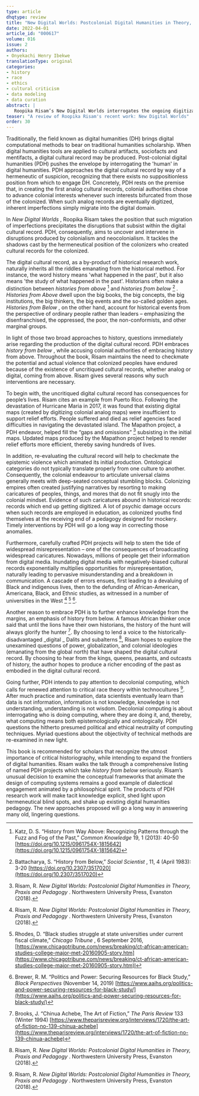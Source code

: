```yaml
---
type: article
dhqtype: review
title: "New Digital Worlds: Postcolonial Digital Humanities in Theory, Praxis and Pedagogy"
date: 2022-04-01
article_id: "000617"
volume: 016
issue: 2
authors:
- Onyekachi Henry Ibekwe
translationType: original
categories:
- history
- race
- ethics
- cultural criticism
- data modeling
- data curation
abstract: |
   Roopika Risam’s New Digital Worlds interrogates the ongoing digitization of analog cultural records that came into existence during colonial times. Risam contends that the processes which produced the initial analog records were often animated by a mix of ethical egoism, racial bias and cultural caricature. Risam proposes a way out by embracing decolonial computing: a spectrum of techniques that seek to elevate historically-disadvantaged worldviews. Risam hopes to employ interventionist data approaches to address the challenges brought to bear upon peoples continually affected by colonial aggression.
teaser: "A review of Roopika Risam's recent work: New Digital Worlds"
order: 30
---
```

  
Traditionally, the field known as digital humanities (DH) brings digital computational methods to bear on traditional humanities scholarship. When digital humanities tools are applied to cultural artifacts, sociofacts and mentifacts, a digital cultural record may be produced. Post-colonial digital humanities (PDH) pushes the envelope by interrogating the 'human' in digital humanities. PDH approaches the digital cultural record by way of a hermeneutic of suspicion, recognizing that there exists no suppositionless position from which to engage DH. Concretely, PDH rests on the premise that, in creating the first analog cultural records, colonial authorities chose to advance colonial interests whenever such interests bifurcated from those of the colonized. When such analog records are eventually digitized, inherent imperfections simply migrate into the digital domain. 
  
In  _New Digital Worlds_ , Roopika Risam takes the position that such migration of imperfections precipitates the disruptions that subsist within the digital cultural record. PDH, consequently, aims to uncover and intervene in disruptions produced by colonialism and neocolonialism. It tackles the shadows cast by the hermeneutical position of the colonizers who created cultural records for the colonized. 
  
The digital cultural record, as a by-product of historical research work, naturally inherits all the riddles emanating from the historical method. For instance, the word history means 'what happened in the past', but it also means 'the study of what happened in the past'. Historians often make a distinction between  _histories from above_   [^katz2013] and  _histories from below_   [^bhattacharya1983]   _. Histories from Above_  dwell upon the big books, the big concepts, the big institutions, the big thinkers, the big events and the so-called golden ages.  _Histories from Below_ , on the other hand, account for historical events from the perspective of ordinary people rather than leaders – emphasizing the disenfranchised, the oppressed, the poor, the non-conformists, and other marginal groups.
  
In light of those two broad approaches to history, questions immediately arise regarding the production of the digital cultural record. PDH embraces  _history from below_ , while accusing colonial authorities of embracing history from above. Throughout the book, Risam maintains the need to checkmate the potential and actual violence that colonized peoples have endured because of the existence of uncritiqued cultural records, whether analog or digital, coming from above. Risam gives several reasons why such interventions are necessary. 
  
To begin with, the uncritiqued digital cultural record has consequences for people’s lives. Risam cites an example from Puerto Rico. Following the devastation of Hurricane Maria in 2017, it was found that existing digital maps (created by digitizing colonial analog maps) were insufficient to support relief efforts. People suffered and died as relief agencies faced difficulties in navigating the devastated island. The Mapathon project, a PDH endeavor, helped fill the  “gaps and omissions”   [^risam2018] subsisting in the initial maps. Updated maps produced by the Mapathon project helped to render relief efforts more efficient, thereby saving hundreds of lives.
  
In addition, re-evaluating the cultural record will help to checkmate the epistemic violence which animated its initial production. Ontological categories do not typically translate properly from one culture to another. Consequently, the colonial endeavour to articulate universal claims generally meets with deep-seated conceptual stumbling blocks. Colonizing empires often created justifying narratives by resorting to making caricatures of peoples, things, and mores that do not fit snugly into the colonial mindset. Evidence of such caricatures abound in historical records: records which end up getting digitized. A lot of psychic damage occurs when such records are employed in education, as colonized youths find themselves at the receiving end of a pedagogy designed for mockery. Timely interventions by PDH will go a long way in correcting those anomalies.
  
Furthermore, carefully crafted PDH projects will help to stem the tide of widespread misrepresentation – one of the consequences of broadcasting widespread caricatures. Nowadays, millions of people get their information from digital media. Inundating digital media with negatively-biased cultural records exponentially multiplies opportunities for misrepresentation, naturally leading to pervasive misunderstanding and a breakdown in communication. A cascade of errors ensues, first leading to a devaluing of Black and indigenous lives, then to the defunding of African-American, Americana, Black, and Ethnic studies, as witnessed in a number of universities in the West [^risam2018]  [^rhodes2016]  [^brewer2019]. 
  
Another reason to embrace PDH is to further enhance knowledge from the margins, an emphasis of history from below. A famous African thinker once said that until the lions have their own historians, the history of the hunt will always glorify the hunter [^brooks1994]. By choosing to lend a voice to the historically-disadvantaged  _digital _ Dalits and subalterns [^risam2018], Risam hopes to explore the unexamined questions of power, globalization, and colonial ideologies (emanating from the global north) that have shaped the digital cultural record. By choosing to hear from the kings, queens, peasants, and outcasts of history, the author hopes to produce a richer encoding of the past as embodied in the digital cultural record.
  
Going further, PDH intends to pay attention to decolonial computing, which calls for renewed attention to critical race theory within technocultures [^risam2018]. After much practice and rumination, data scientists eventually learn than data is not information, information is not knowledge, knowledge is not understanding, understanding is not wisdom. Decolonial computing is about interrogating who is doing computing, where they are doing it, and, thereby, what computing means both epistemologically and ontologically. PDH questions the hitherto presumed political and ethical neutrality of computing techniques. Myriad questions about the objectivity of technical methods are re-examined in new light.
  
This book is recommended for scholars that recognize the utmost importance of critical historiography, while intending to expand the frontiers of digital humanities. Risam walks the talk through a comprehensive listing of named PDH projects which take  _history from below_  seriously. Risam’s unusual decision to examine the conceptual frameworks that animate the design of computing systems remains a good example of dialectical engagement animated by a philosophical spirit. The products of PDH research work will make tacit knowledge explicit, shed light upon hermeneutical blind spots, and shake up existing digital humanities pedagogy. The new approaches proposed will go a long way in answering many old, lingering questions. 
    
[^bhattacharya1983]:  Battacharya, S.  “History from Below,”    _Social Scientist_ , 11, 4 (April 1983): 3-20 [https://doi.org/10.2307/3517020](https://doi.org/10.2307/3517020)  
[^brewer2019]:  Brewer, R. M.  “Politics and Power: Securing Resources for Black Study,”    _Black Perspectives_  (November 14, 2019) [https://www.aaihs.org/politics-and-power-securing-resources-for-black-study/](https://www.aaihs.org/politics-and-power-securing-resources-for-black-study/)  
[^brooks1994]:  Brooks, J.  “Chinua Achebe, The Art of Fiction,”    _The Paris Review_  133 (Winter 1994) [https://www.theparisreview.org/interviews/1720/the-art-of-fiction-no-139-chinua-achebe](https://www.theparisreview.org/interviews/1720/the-art-of-fiction-no-139-chinua-achebe)  
[^katz2013]:  Katz, D. S.  “History from Way Above: Recognizing Patterns through the Fuzz and Fog of the Past,”    _Common Knowledge_  19, 1 (2013): 40-50 [https://doi.org/10.1215/0961754X-1815642](https://doi.org/10.1215/0961754X-1815642)  
[^rhodes2016]:  Rhodes, D.  “Black studies struggle at state universities under current fiscal climate,”    _Chicago Tribune_ , 6 September 2016, [https://www.chicagotribune.com/news/breaking/ct-african-american-studies-college-major-met-20160905-story.htm](https://www.chicagotribune.com/news/breaking/ct-african-american-studies-college-major-met-20160905-story.htm)l  
[^risam2018]:  Risam, R.  _New Digital Worlds: Postcolonial Digital Humanities in Theory, Praxis and Pedagogy_ . Northwestern University Press, Evanston (2018).  